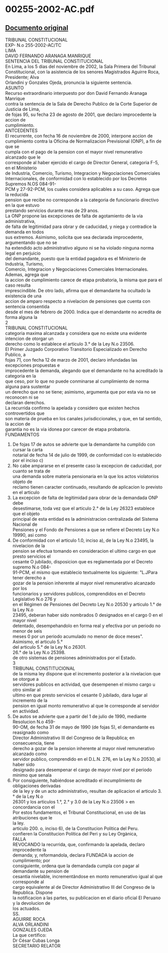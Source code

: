 
00255-2002-AC.pdf
=================
  
[Documento original](https://tc.gob.pe/jurisprudencia/2003/00255-2002-AC.pdf)  
---  
TRIBUNAL CONSTITUCIONAL  
EXP- N.o 255-2002-AC/TC  
LIMA  
DAVID FERNANDO ARANAGA MANRIQUE  
SENTENCIA DEL TRIBUNAL CONSTITUCIONAL  
En Lima, a los 5 dias del noviembre de 2002, la Sala Primera del Tribunal  
Constitucional, con la asistencia de los senores Magistrados Aguirre Roca, Presidente; Alva  
Orlandini y Gonzales Ojeda, pronuncia la siguiente sentencia.  
ASUNTO  
Recurso extraordinario interpuesto por don David Fernando Aranaga Manrique  
contra la sentencia de la Sala de Derecho Publico de la Corte Superior de Justicia de Lima,  
de fojas 95, su fecha 23 de agosto de 2001, que declaro improcedente la accion de  
cumplimiento.  
ANTCEDENTES  
El recurrente, con fecha 16 de noviembre de 2000, interpone accion de  
cumplimiento contra la Oficina de Normalizacion Previsional (ONP), a fin de que se  
cumpla con el pago de la pension con el mayor nivel remunerativo alcanzado que le  
corresponde al haber ejercido el cargo de Director General, categoria F-5, en el Ministerio  
de Industria, Comercio, Turismo, Integracion y Negociaciones Comerciales  
Internacionales, de conformidad con lo establecido por los Decretos Supremos N.OS 084-91-  
PCM y 27-92-PCM, los cuales considera aplicables a su caso. Agrega que la reducida  
pension que recibe no corresponde a la categoria de funcionario directivo en la que estuvo  
prestando servicios durante mas de 29 anos.  
La ONP propone las excepciones de falta de agotamiento de la via administrativa,  
de falta de legitimidad para obrar y de caducidad, y niega y contradice la demanda en todos  
sus extremos. Asimismo, solicita que sea declarada improcedente, argumentando que no se  
ha extendido acto administrativo alguno ni se ha violado ninguna norma legal en perjuicio  
del demandante, puesto que la entidad pagadora es el Ministerio de Industria, Turismo,  
Comercio, Integracion y Negociaciones Comerciales Internacionales. Ademas, agrega que  
la accion de cumplimiento carece de etapa probatoria, la misma que para el caso resulta  
imprescindible. De otro lado, afirma que el demandante ha ocultado la existencia de una  
accion de amparo respecto a nivelacion de pensiones que cuenta con sentencia consentida  
desde el mes de febrero de 2000. Indica que el demandante no acredita de forma alguna la  
2  
TRIBUNAL CONSTITUCIONAL  
categoria maxima alcanzada y considera que no existe una evidente intencion de otorgar un  
derecho como lo establece el articulo 3.° de la Ley N.o 23506.  
El Primer Juzgado Corporativo Transitorio Especializado en Derecho Publico, a  
fojas 71, con fecha 12 de marzo de 2001, declaro infundadas las excepciones propuestas e  
improcedente la demanda, alegando que el demandante no ha acreditado la categoria en la  
que ceso, por lo que no puede conminarse al cumplimiento de norma alguna para sustentar  
un derecho que no se tiene; asimismo, argumenta que por esta via no se reconocen ni se  
declaran derechos.  
La recurrida confirmo la apelada y considero que existen hechos controvertidos que  
son materia de prueba en los canales jurisdiccionales, y que, en tal sentido, la accion de  
garantia no es la via idonea por carecer de etapa probatoria.  
FUNDAMENTOS  
1. De fojas 17 de autos se advierte que la demandante ha cumplido con cursar la carta  
notarial de fecha 14 de julio de 1999, de conformidad con lo establecido por el inciso c)  
2. No cabe ampararse en el presente caso la excepcion de caducidad, por cuanto se trata de  
una demanda sobre materia pensionaria en la que los actos violatorios objeto de  
reclamo tienen caracter continuado, resultando de aplicacion lo previsto en el articulo  
3. La excepcion de falta de legitimidad para obrar de la demandada ONP debe  
desestimarse, toda vez que el articulo 2.° de la Ley 26323 establece que el objeto  
principal de esta entidad es la administracion centralizada del Sistema Nacional de  
Pensiones y el Fondo de Pensiones a que se refiere el Decreto Ley N.o 19990, asi como  
4. De conformidad con el articulo 1.0, inciso a), de la Ley N.o 23495, la nivelacion de la  
pension se efectua tomando en consideracion el ultimo cargo en que presto servicios el  
cesante O jubilado, disposicion que es reglamentada por el Decreto supremo N.o 084-  
91-PCM, el mismo que establecio textualmente los siguiente: "L.JPara tener derecho a  
gozar de la pension inherente al mayor nivel remunerativo alcanzado por los  
funcionarios y servidores publicos, comprendidos en el Decreto Legislativo N.o 276 y  
en el Régimen de Pensiones del Decreto Ley N.o 20530 y articulo 1.° de la Ley N.o  
23495, deberan haber sido nombrados 0 designados en el cargo 0 en el mayor nivel  
detentado, desempehandolo en forma real y efectiva por un periodo no menor de seis  
meses 0 por un periodo acumulado no menor de doce meses". Asimismo, el articulo 5.°  
del articulo 5.° de la Ley N.o 26301.  
26.° de la Ley N.o 25398.  
de otro sistemas de pensiones administrados por el Estado.  
3  
TRIBUNAL CONSTITUCIONAL  
de la misma ley dispone que el incremento posterior a la nivelacion que se otorgue a  
servidores publicos en actividad, que desempenen el mismo cargo u otro similar al  
ultimo en que presto servicios el cesante 0 jubilado, dara lugar al incremento de la  
pension en igual monto remunerativo al que le corresponde al servidor en actividad.  
5. De autos se advierte que a partir del 1 de julio de 1990, mediante Resolucion N.o 459-  
90-OM, de fecha 31 de mayo de 1990 (de fojas 5), el demandante es reasignado como  
Director Administrativo III del Congreso de la Republica; en consecuencia, tiene  
derecho a gozar de la pension inherente al mayor nivel remunerativo alcanzado como  
servidor publico, comprendido en el D.L.N. 276, en la Ley N.o 20530, al haber sido  
designado para desempenar el cargo de mayor nivel por el periodo minimo que senala  
6. Por consiguiente, habiéndose acreditado el incumplimiento de obligaciones derivadas  
de la ley y de un acto administrativo, resultan de aplicacion el articulo 3.° de la Ley N.o  
26301 y los articulos 1.°, 2.° y 3.0 de la Ley N.o 23506 > en concordancia con el  
Por estos fundamentos, el Tribunal Constitucional, en uso de las atribuciones que le  
la ley.  
articulo 200. o, inciso 6), de la Constitucion Politica del Peru.  
confieren la Constitucion Politica del Peri y su Ley Orgànica,  
FALLA  
REVOCANDO la recurrida, que, confirmando la apelada, declaro improcedente la  
demanda; y, reformandola, declara FUNDADA la accion de cumplimiento; por  
consiguiente, ordena que la demandada cumpla con pagar al demandante su pension de  
cesantia nivelable, incrementândose en monto remunerativo igual al que corresponde al  
cargo equivalente al de Director Administrativo III del Congreso de la Republica. Dispone  
la notificacion a las partes, su publicacion en el diario oficial El Peruano y la devolucion de  
los actuados.  
SS.  
AGUIRRE ROCA  
ALVA ORLANDINI  
GONZALES OJEDA  
La que certifico:  
Dr César Cubas Longa  
SECRETARIO RELATOR
